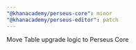 ```yaml
---
"@khanacademy/perseus-core": minor
"@khanacademy/perseus-editor": patch
---
```


Move Table upgrade logic to Perseus Core

